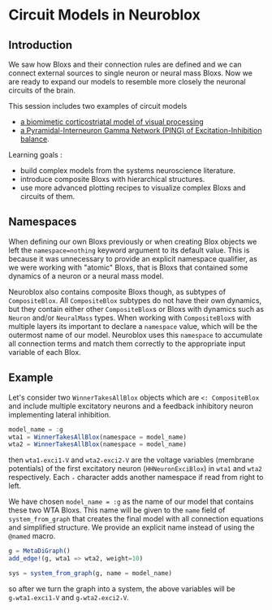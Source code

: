 # Circuit Models in Neuroblox

## Introduction

We saw how Bloxs and their connection rules are defined and we can connect external sources to single neuron or neural mass Bloxs. Now we are ready to expand our models to resemble more closely the neuronal circuits of the brain.

This session includes two examples of circuit models
- [a biomimetic corticostriatal model of visual processing](/pages/CS_circuit)
- [a Pyramidal-Interneuron Gamma Network (PING) of Excitation-Inhibition balance](/pages/PING_circuit). 

Learning goals :
- build complex models from the systems neuroscience literature.
- introduce composite Bloxs with hierarchical structures.
- use more advanced plotting recipes to visualize complex Bloxs and circuits of them.

## Namespaces 

When defining our own Bloxs previously or when creating Blox objects we left the `namespace=nothing` keyword argument to its default value. This is because it was unnecessary to provide an explicit namespace qualifier, as we were working with "atomic" Bloxs, that is Bloxs that contained some dynamics of a neuron or a neural mass model. 

Neuroblox also contains composite Bloxs though, as subtypes of `CompositeBlox`. All `CompositeBlox` subtypes do not have their own dynamics, but they contain either other `CompositeBlox`s or Bloxs with dynamics such as `Neuron` and/or `NeuralMass` types. When working with `CompositeBlox`s with multiple layers its important to declare a `namespace` value, which will be the outermost name of our model. Neuroblox uses this `namespace` to accumulate all connection terms and match them correctly to the appropriate input variable of each Blox.

## Example
Let's consider two `WinnerTakesAllBlox` objects which are `<: CompositeBlox` and include multiple excitatory neurons and a feedback inhibitory neuron implementing lateral inhibition.

```julia
model_name = :g
wta1 = WinnerTakesAllBlox(namespace = model_name)
wta2 = WinnerTakesAllBlox(namespace = model_name)
```

then `wta1₊exci1₊V` and `wta2₊exci2₊V` are the voltage variables (membrane potentials) of  the first excitatory neuron (`HHNeuronExciBlox`) in `wta1` and `wta2` respectively. Each `₊` character adds another namespace if read from right to left. 

We have chosen `model_name = :g` as the name of our model that contains these two WTA Bloxs. This name will be given to the `name` field of `system_from_graph` that creates the final model with all connection equations and simplified structure. We provide an explicit name instead of using the `@named` macro.

```julia
g = MetaDiGraph()
add_edge!(g, wta1 => wta2, weight=10)

sys = system_from_graph(g, name = model_name)
```

so after we turn the graph into a system, the above variables will be `g₊wta1₊exci1₊V` and `g₊wta2₊exci2₊V`.

